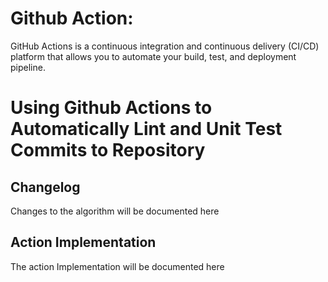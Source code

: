 # Github Action:
GitHub Actions is a continuous integration and continuous delivery (CI/CD) platform that allows you to automate your build, test, and deployment pipeline.

# Using Github Actions to Automatically Lint and Unit Test Commits to Repository

## Changelog

Changes to the algorithm will be documented here

## Action Implementation

The action Implementation will be documented here
